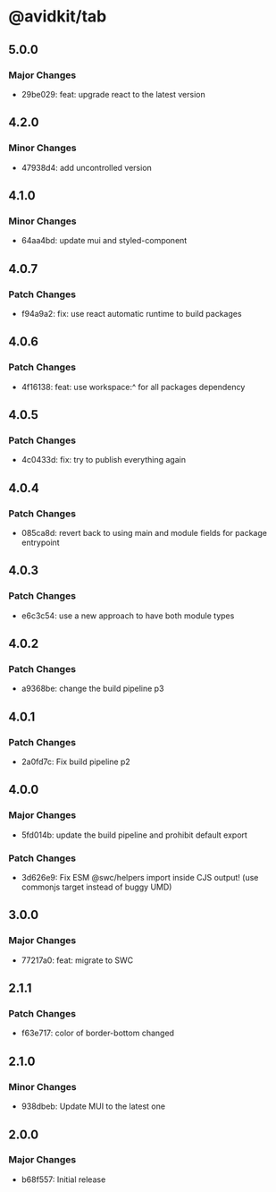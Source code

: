 # @avidkit/tab

## 5.0.0

### Major Changes

- 29be029: feat: upgrade react to the latest version

## 4.2.0

### Minor Changes

- 47938d4: add uncontrolled version

## 4.1.0

### Minor Changes

- 64aa4bd: update mui and styled-component

## 4.0.7

### Patch Changes

- f94a9a2: fix: use react automatic runtime to build packages

## 4.0.6

### Patch Changes

- 4f16138: feat: use workspace:^ for all packages dependency

## 4.0.5

### Patch Changes

- 4c0433d: fix: try to publish everything again

## 4.0.4

### Patch Changes

- 085ca8d: revert back to using main and module fields for package entrypoint

## 4.0.3

### Patch Changes

- e6c3c54: use a new approach to have both module types

## 4.0.2

### Patch Changes

- a9368be: change the build pipeline p3

## 4.0.1

### Patch Changes

- 2a0fd7c: Fix build pipeline p2

## 4.0.0

### Major Changes

- 5fd014b: update the build pipeline and prohibit default export

### Patch Changes

- 3d626e9: Fix ESM @swc/helpers import inside CJS output! (use commonjs target instead of buggy UMD)

## 3.0.0

### Major Changes

- 77217a0: feat: migrate to SWC

## 2.1.1

### Patch Changes

- f63e717: color of border-bottom changed

## 2.1.0

### Minor Changes

- 938dbeb: Update MUI to the latest one

## 2.0.0

### Major Changes

- b68f557: Initial release
